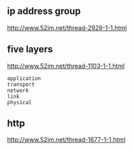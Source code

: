 

## ip address group   
http://www.52im.net/thread-2928-1-1.html    

## five layers    
http://www.52im.net/thread-1103-1-1.html
```
application
transport
network
link
physical
```

## http   
http://www.52im.net/thread-1677-1-1.html    




